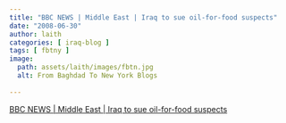 ```yaml
---
title: "BBC NEWS | Middle East | Iraq to sue oil-for-food suspects"
date: "2008-06-30"
author: laith
categories: [ iraq-blog ]
tags: [ fbtny ]
image:
  path: assets/laith/images/fbtn.jpg
  alt: From Baghdad To New York Blogs
  
---
```


[BBC NEWS | Middle East | Iraq to sue oil-for-food suspects](https://news.bbc.co.uk/2/hi/middle_east/7480304.stm)
